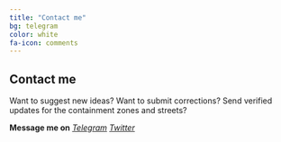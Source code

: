 ```yaml
---
title: "Contact me"
bg: telegram
color: white
fa-icon: comments
---
```


## Contact me

Want to suggest new ideas?
Want to submit corrections?
Send verified updates for the containment zones and streets?

**Message me on**
<i class="fab fa-telegram fa-stack-2x fa-inverse" aria-hidden="true"> <a href="https://t.me/elseasama">Telegram</a></i>
<i class="fa fa-twitter-square" aria-hidden="true"><a href="https://twitter.com/amasaesle">Twitter</a></i>
